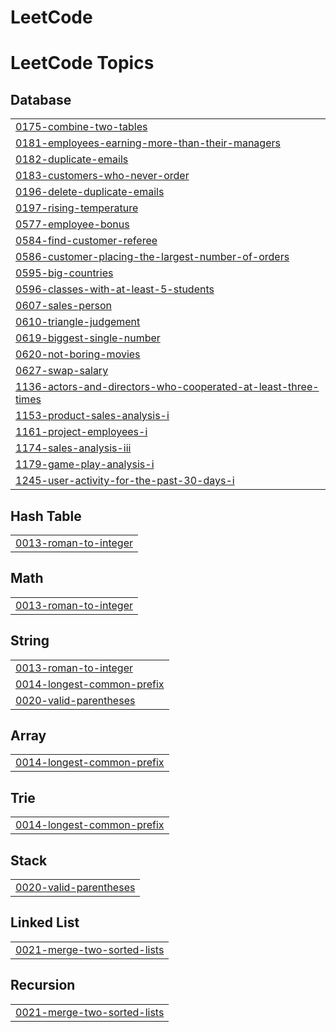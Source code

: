 # LeetCode
<!---LeetCode Topics Start-->
# LeetCode Topics
## Database
|  |
| ------- |
| [0175-combine-two-tables](https://github.com/saeed174/LeetCode/tree/master/0175-combine-two-tables) |
| [0181-employees-earning-more-than-their-managers](https://github.com/saeed174/LeetCode/tree/master/0181-employees-earning-more-than-their-managers) |
| [0182-duplicate-emails](https://github.com/saeed174/LeetCode/tree/master/0182-duplicate-emails) |
| [0183-customers-who-never-order](https://github.com/saeed174/LeetCode/tree/master/0183-customers-who-never-order) |
| [0196-delete-duplicate-emails](https://github.com/saeed174/LeetCode/tree/master/0196-delete-duplicate-emails) |
| [0197-rising-temperature](https://github.com/saeed174/LeetCode/tree/master/0197-rising-temperature) |
| [0577-employee-bonus](https://github.com/saeed174/LeetCode/tree/master/0577-employee-bonus) |
| [0584-find-customer-referee](https://github.com/saeed174/LeetCode/tree/master/0584-find-customer-referee) |
| [0586-customer-placing-the-largest-number-of-orders](https://github.com/saeed174/LeetCode/tree/master/0586-customer-placing-the-largest-number-of-orders) |
| [0595-big-countries](https://github.com/saeed174/LeetCode/tree/master/0595-big-countries) |
| [0596-classes-with-at-least-5-students](https://github.com/saeed174/LeetCode/tree/master/0596-classes-with-at-least-5-students) |
| [0607-sales-person](https://github.com/saeed174/LeetCode/tree/master/0607-sales-person) |
| [0610-triangle-judgement](https://github.com/saeed174/LeetCode/tree/master/0610-triangle-judgement) |
| [0619-biggest-single-number](https://github.com/saeed174/LeetCode/tree/master/0619-biggest-single-number) |
| [0620-not-boring-movies](https://github.com/saeed174/LeetCode/tree/master/0620-not-boring-movies) |
| [0627-swap-salary](https://github.com/saeed174/LeetCode/tree/master/0627-swap-salary) |
| [1136-actors-and-directors-who-cooperated-at-least-three-times](https://github.com/saeed174/LeetCode/tree/master/1136-actors-and-directors-who-cooperated-at-least-three-times) |
| [1153-product-sales-analysis-i](https://github.com/saeed174/LeetCode/tree/master/1153-product-sales-analysis-i) |
| [1161-project-employees-i](https://github.com/saeed174/LeetCode/tree/master/1161-project-employees-i) |
| [1174-sales-analysis-iii](https://github.com/saeed174/LeetCode/tree/master/1174-sales-analysis-iii) |
| [1179-game-play-analysis-i](https://github.com/saeed174/LeetCode/tree/master/1179-game-play-analysis-i) |
| [1245-user-activity-for-the-past-30-days-i](https://github.com/saeed174/LeetCode/tree/master/1245-user-activity-for-the-past-30-days-i) |
## Hash Table
|  |
| ------- |
| [0013-roman-to-integer](https://github.com/saeed174/LeetCode/tree/master/0013-roman-to-integer) |
## Math
|  |
| ------- |
| [0013-roman-to-integer](https://github.com/saeed174/LeetCode/tree/master/0013-roman-to-integer) |
## String
|  |
| ------- |
| [0013-roman-to-integer](https://github.com/saeed174/LeetCode/tree/master/0013-roman-to-integer) |
| [0014-longest-common-prefix](https://github.com/saeed174/LeetCode/tree/master/0014-longest-common-prefix) |
| [0020-valid-parentheses](https://github.com/saeed174/LeetCode/tree/master/0020-valid-parentheses) |
## Array
|  |
| ------- |
| [0014-longest-common-prefix](https://github.com/saeed174/LeetCode/tree/master/0014-longest-common-prefix) |
## Trie
|  |
| ------- |
| [0014-longest-common-prefix](https://github.com/saeed174/LeetCode/tree/master/0014-longest-common-prefix) |
## Stack
|  |
| ------- |
| [0020-valid-parentheses](https://github.com/saeed174/LeetCode/tree/master/0020-valid-parentheses) |
## Linked List
|  |
| ------- |
| [0021-merge-two-sorted-lists](https://github.com/saeed174/LeetCode/tree/master/0021-merge-two-sorted-lists) |
## Recursion
|  |
| ------- |
| [0021-merge-two-sorted-lists](https://github.com/saeed174/LeetCode/tree/master/0021-merge-two-sorted-lists) |
<!---LeetCode Topics End-->